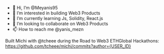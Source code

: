 - 👋 Hi, I’m @Meyanis95
- 👀 I’m interested in building Web3 Products
- 🌱 I’m currently learning Js, Solidity, React.js
- 💞️ I’m looking to collaborate on Web3 Products
- 📫 How to reach me @yanis_mezn

Built Michi with @tcheee during the Road to Web3 ETHGlobal Hackathons:
https://github.com/tcheee/michi/commits?author={USER_ID}

<!---
Meyanis95/Meyanis95 is a ✨ special ✨ repository because its `README.md` (this file) appears on your GitHub profile.
You can click the Preview link to take a look at your changes.
--->
